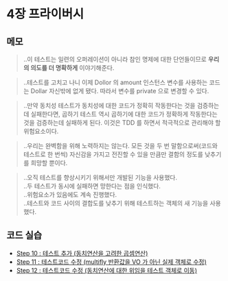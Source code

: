 # 4장 프라이버시


## 메모

> ..이 테스트는 일련의 오퍼레이션이 아니라 참인 명제에 대한 단언들이므로 **우리의 의도를 더 명확하게** 이야기해준다.

> ..테스트를 고치고 나니 이제 Dollor 의 amount 인스턴스 변수를 사용하는 코드는 Dollar 자신밖에 없게 됐다. 따라서 변수를 private 으로 변경할 수 있다.

> ..만약 동치성 테스트가 동치성에 대한 코드가 정확히 작동한다는 것을 검증하는데 실패한다면, 곱하기 테스트 역시 곱하기에 대한 코드가 정확하게 작동한다는 것을 검증하는데 실패하게 된다. 이것은 TDD 를 하면서 적극적으로 관리해야 할 위험요소이다.

> ..우리는 완벽함을 위해 노력하지는 않는다. 모든 것을 두 번 말함으로써(코드와 테스트로 한 번씩) 자신감을 가지고 전진할 수 있을 만큼만 결함의 정도를 낮추기를 희망할 뿐이다.

> ..오직 테스트를 향상시키기 위해서만 개발된 기능을 사용했다.  
> ..두 테스트가 동시에 실패하면 망한다는 점을 인식했다.  
> ..위험요소가 있음에도 계속 진행했다.  
> ..테스트와 코드 사이의 결합도를 낮추기 위해 테스트하는 객체의 새 기능을 사용했다.  


## 코드 실습

- [Step 10 : 테스트 추가 (동치연산을 고려한 곱셈연산)](./step10.test.js)
- [Step 11 : 테스트코드 수정 (multifly 반환값을 VO 가 아닌 실제 객체로 수정)](./step11.test.js)
- [Step 12 : 테스트코드 수정 (동치연산에 대한 위임을 테스트 객체로 이동)](./step12.test.js)

